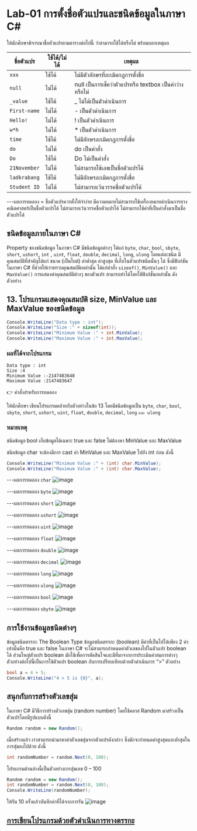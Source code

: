 # Lab-01 การตั้งชื่อตัวแปรและชนิดข้อมูลในภาษา C\#


 ให้นักศึกษาพิจารณาชื่อตัวแปรตามตารางต่อไปนี้ ว่าสามารถใช้ได้หรือไม่ พร้อมบอกเหตุผล

| ชื่อตัวแปร | ใช้ได้/ไม่ได้ | เหตุผล|
|--|--|--|
| `xxx`     | ใช้ได้ | ไม่มีตัวอักษรที่ละเมิดกฎการตั้งชื่อ |
| `null` | ไม่ได้ | null เป็นการเช็คว่าตัวแปรหรือ textbox เป็นค่าว่างหรือไม่ |
| `_value` | ใช้ได้ | _ ไม่ได้เป็นตัวดำเนินการ |
| `First-name`| ไม่ได้ | - เป็นตัวดำเนินการ |
| `Hello!` | ไม่ได้ | ! เป็นตัวดำเนินการ |
| `w*h` | ไม่ได้ | * เป็นตัวดำเนินการ |
| `time` | ใช้ได้ | ไม่มีอักษรละเมิดกฎการตั้งชื่อ |
| `do` | ไม่ได้ | do เป็นคำสั่ง |
| `Do` | ใช้ได้ | Do ไม่เป็นคำสั่ง |
| `21November`| ไม่ได้ | ไม่สามารถใช้เลขเป็นชื่อตัวแปรได้ |
| `ladkrabang`| ใช้ได้ | ไม่มีอักษรละเมิดกฎการตั้งชื่อ |
| `Student ID`| ไม่ได้ | ไม่สามารถเว้นวรรคชื่อตัวแปรได้ |


---ผลการทดลอง
= ชื่อตัวแปรควรตั้งให้จำง่าย มีความหมายไม่สามารถใช้เครื่องหมายดำเนินการทางคณิตศาสตร์เป็นชื่อตัวแปรได้ ไม่สามารถเว้นวรรคชื่อตัวแปรได้ ไม่สามารถใช้คำที่เป็นคำสั่งมาเป็นชื่อตัวแปรได้

## ชนิดข้อมูลภายในภาษา C\#

Property ของชนิดข้อมูล ในภาษา C# มีชนิดข้อมูลต่างๆ ได้แก่ `byte`, `char`, `bool`, `sbyte`, `short`, `ushort`, `int` , `uint`, `float`, `double`, `decimal`, `long`, `ulong` โดยแต่ละชนิด มีคุณสมบัติที่สำคัญได้แก่ ขนาด (เป็นไบต์) ค่าต่ำสุด ค่าสูงสุด ที่เก็บในตัวแปรชนิดนั้นๆ ได้ ซึ่งมีฟังก์ชันในภาษา C# ที่ช่วยให้เราทราบคุณสมบัติเหล่านั้น ได้แก่คำสั่ง `sizeof()`, `MinValue()` และ `MaxValue()` การแสดงค่าคุณสมบัติต่างๆ ของตัวแปร สามารถทำได้โดยใช้ฟังก์ชั่นเหล่านั้น ดังตัวอย่าง

## 13. โปรแกรมแสดงคุณสมบัติ size, MinValue และ MaxValue ของชนิดข้อมูล

```csharp
Console.WriteLine("Data type : int");
Console.WriteLine("Size :" + sizeof(int));
Console.WriteLine("Minimum Value :" + int.MinValue);
Console.WriteLine("Maximum Value :" + int.MaxValue);
```

### ผลที่ได้จากโปรแกรม

```text
Data type : int
Size :4
Minimum Value :-2147483648
Maximum Value :2147483647
```

👉 คำสั่งสำหรับการทดลอง  

ให้นักศึกษา เขียนโปรแกรมคล้ายกับตัวอย่างในข้อ 13 โดยมีชนิดข้อมูลเป็น `byte`, `char`, `bool`, `sbyte`, `short`, `ushort`, `uint`, `float`, `double`, `decimal`, `long` `และ ulong`  

### หมายเหตุ

ชนิดข้อมูล bool เก็บข้อมูลได้เฉพาะ true และ false ไม่ต้องหา MinValue และ MaxValue

ชนิดข้อมูล char จะต้องมีการ cast ค่า MinValue และ MaxValue ไปยัง int ก่อน ดังนี้

```csharp
Console.WriteLine("Minimum Value :" + (int) char.MinValue);
Console.WriteLine("Maximum Value :" + (int) char.MaxValue);
```
---ผลการทดลอง `char`
![image](https://user-images.githubusercontent.com/115066285/232063372-9e674821-2a55-45b4-97a9-34872101abb9.png)

---ผลการทดลอง `byte`
![image](https://user-images.githubusercontent.com/115066285/232063795-7cfd5289-6ae9-4610-b676-a29bc196b975.png)

---ผลการทดลอง `short`
![image](https://user-images.githubusercontent.com/115066285/232077402-1cc5dd97-5014-471d-8492-64e360f67ad8.png)
 

---ผลการทดลอง `ushort`
![image](https://user-images.githubusercontent.com/115066285/232079628-03a7fcf2-4627-456f-9d5c-87d9a3a6db9a.png)

 

---ผลการทดลอง `uint`
![image](https://user-images.githubusercontent.com/115066285/232080414-fc7b8be1-d968-4bcf-b1a2-dc7733d6538a.png)

 

---ผลการทดลอง `float`
 ![image](https://user-images.githubusercontent.com/115066285/232080817-487dcbb3-b502-4da2-b22f-cc467447754a.png)


---ผลการทดลอง `double`
 ![image](https://user-images.githubusercontent.com/115066285/232083117-b3c85b1f-03c5-4fb9-91d7-6504a68e1706.png)

---ผลการทดลอง `decimal`
 ![image](https://user-images.githubusercontent.com/115066285/232084225-cec3fabf-d337-4b13-9171-9b9c03ef2f21.png)

---ผลการทดลอง `long`
![image](https://user-images.githubusercontent.com/115066285/232084400-633a48d0-e379-457c-ace8-ba08d95c28ba.png)


---ผลการทดลอง `ulong`
![image](https://user-images.githubusercontent.com/115066285/232084593-e7afdf8a-4d53-4a48-a708-78e46b4f83bd.png)


---ผลการทดลอง `bool`
![image](https://user-images.githubusercontent.com/115066285/232087897-cea10045-78e9-4693-b01f-e92960c03e79.png)

---ผลการทดลอง `sbyte`
![image](https://user-images.githubusercontent.com/115066285/232088204-10ddae98-17fa-4a98-9d73-386f5715244e.png)


## การใช้งานข้อมูลชนิดต่างๆ

ข้อมูลชนิดตรรกะ The Boolean Type
ข้อมูลชนิดตรรกะ (boolean) มีค่าที่เป็นไปได้เพียง 2 ค่าเท่านั้นคือ true และ false ในภาษา C# จะไม่สามารถกำหนดค่าตัวเลขลงไปในตัวแปร boolean ได้ ส่วนใหญ่ตัวแปร boolean มักใช้เพื่อการตัดสินใจและมีที่มาจากการประเมินค่าสมการต่างๆ ตัวอย่างต่อไปนี้เป็นการใช้ตัวแปร boolean กับการเปรียบเทียบด้วยตัวดำเนินการ “>”
ตัวอย่าง

```csharp
bool a = 4 > 5;
Console.WriteLine("4 > 5 is {0}", a);
```

## สนุกกับการสร้างตัวเลขสุ่ม

ในภาษา C# มีวิธีการสร้างตัวเลขสุ่ม (random number) โดยใช้คลาส Random มาสร้างเป็นตัวแปรโดยมีรูปแบบดังนี้

```csharp
Random random = new Random();
```

เมื่อสร้างแล้ว เราสามารถนำมาหาค่าตัวเลขสุ่มจากตัวแปรดังกล่าว ซึ่งมักจะกำหนดค่าสูงสุดและต่ำสุดในการสุ่มลงไปด้วย ดังนี้

```csharp
int randomNumber = random.Next(0, 100);
```

โปรแกรมด้านล่างนี้เป็นตัวอย่างการสุ่มเลข 0 – 100

```csharp
Random random = new Random();
int randomNumber = random.Next(0, 100);
Console.WriteLine(randomNumber);
```
 
ให้รัน 10 ครั้งแล้วบันทึกค่าที่ได้จากการรัน
![image](https://user-images.githubusercontent.com/115066285/232088907-5b13e4c4-e188-4231-9d8d-fcca301f83f8.png)

## [การเขียนโปรแกรมด้วยตัวดำเนินการทางตรรกะ](./Lab-01-part-14.md)
